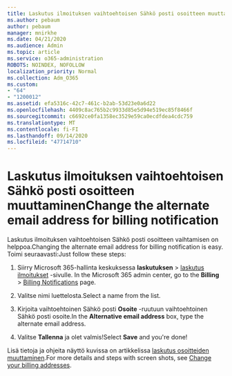 ```yaml
---
title: Laskutus ilmoituksen vaihtoehtoisen Sähkö posti osoitteen muuttaminen
ms.author: pebaum
author: pebaum
manager: mnirkhe
ms.date: 04/21/2020
ms.audience: Admin
ms.topic: article
ms.service: o365-administration
ROBOTS: NOINDEX, NOFOLLOW
localization_priority: Normal
ms.collection: Adm_O365
ms.custom:
- "64"
- "1200012"
ms.assetid: efa5316c-42c7-461c-b2ab-53d23e0a6d22
ms.openlocfilehash: 4409c8ac765b2c9933d85e5d94e519ec85f8466f
ms.sourcegitcommit: c6692ce0fa1358ec3529e59ca0ecdfdea4cdc759
ms.translationtype: MT
ms.contentlocale: fi-FI
ms.lasthandoff: 09/14/2020
ms.locfileid: "47714710"
---
```

# <a name="change-the-alternate-email-address-for-billing-notification"></a><span data-ttu-id="f9366-102">Laskutus ilmoituksen vaihtoehtoisen Sähkö posti osoitteen muuttaminen</span><span class="sxs-lookup"><span data-stu-id="f9366-102">Change the alternate email address for billing notification</span></span>

<span data-ttu-id="f9366-103">Laskutus ilmoituksen vaihtoehtoisen Sähkö posti osoitteen vaihtamisen on helppoa.</span><span class="sxs-lookup"><span data-stu-id="f9366-103">Changing the alternate email address for billing notification is easy.</span></span> <span data-ttu-id="f9366-104">Toimi seuraavasti:</span><span class="sxs-lookup"><span data-stu-id="f9366-104">Just follow these steps:</span></span>
  
1. <span data-ttu-id="f9366-105">Siirry Microsoft 365-hallinta keskuksessa **laskutuksen** \> [laskutus ilmoitukset](https://go.microsoft.com/fwlink/p/?linkid=853212) -sivulle.  </span><span class="sxs-lookup"><span data-stu-id="f9366-105">In the Microsoft 365 admin center, go to the **Billing** \>  [Billing Notifications](https://go.microsoft.com/fwlink/p/?linkid=853212) page.</span></span>

2. <span data-ttu-id="f9366-106">Valitse nimi luettelosta.</span><span class="sxs-lookup"><span data-stu-id="f9366-106">Select a name from the list.</span></span>

3. <span data-ttu-id="f9366-107">Kirjoita vaihtoehtoinen Sähkö posti **Osoite** -ruutuun vaihtoehtoinen Sähkö posti osoite.</span><span class="sxs-lookup"><span data-stu-id="f9366-107">In the **Alternative email address** box, type the alternate email address.</span></span>

4. <span data-ttu-id="f9366-108">Valitse **Tallenna** ja olet valmis!</span><span class="sxs-lookup"><span data-stu-id="f9366-108">Select **Save** and you're done!</span></span>

<span data-ttu-id="f9366-109">Lisä tietoja ja ohjeita näyttö kuvissa on artikkelissa [laskutus osoitteiden muuttaminen](https://docs.microsoft.com/microsoft-365/commerce/billing-and-payments/change-your-billing-addresses).</span><span class="sxs-lookup"><span data-stu-id="f9366-109">For more details and steps with screen shots, see [Change your billing addresses](https://docs.microsoft.com/microsoft-365/commerce/billing-and-payments/change-your-billing-addresses).</span></span>
  
